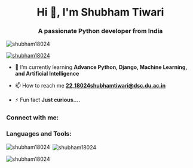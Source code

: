 <h1 align="center">Hi 👋, I'm <span id="changing-text">Shubham Tiwari</span></h1>
<h3 align="center">A passionate Python developer from India</h3>

<p align="left"> <img src="https://komarev.com/ghpvc/?username=shubham18024&label=Profile%20views&color=0e75b6&style=flat" alt="shubham18024" /> </p>

<p align="left"> <a href="https://github.com/ryo-ma/github-profile-trophy"><img src="https://github-profile-trophy.vercel.app/?username=shubham18024" alt="shubham18024" /></a> </p>

- 🌱 I’m currently learning **Advance Python, Django, Machine Learning, and Artificial Intelligence**

- 📫 How to reach me **22_18024shubhamtiwari@dsc.du.ac.in**

- ⚡ Fun fact **Just curious....**

<h3 align="left">Connect with me:</h3>
<p align="left"></p>

<h3 align="left">Languages and Tools:</h3>
<!-- Language and Tools icons go here -->

<!-- Animated text script -->
<script>
  const textArray = [
    "Hi, I'm Shubham",
    "Curiosity is the key",
    "I love Python",
    "Maths ke aage kuch nahi...",
  ];
  let currentIndex = 0;

  function changeText() {
    document.getElementById('changing-text').textContent = textArray[currentIndex];
    currentIndex = (currentIndex + 1) % textArray.length;
  }

  setInterval(changeText, 2000); // Change text every 2 seconds
</script>

<p><img align="left" src="https://github-readme-stats.vercel.app/api/top-langs?username=shubham18024&show_icons=true&locale=en&layout=compact" alt="shubham18024" /></p>

<p>&nbsp;<img align="center" src="https://github-readme-stats.vercel.app/api?username=shubham18024&show_icons=true&locale=en" alt="shubham18024" /></p>

<p><img align="center" src="https://github-readme-streak-stats.herokuapp.com/?user=shubham18024&" alt="shubham18024" /></p>
